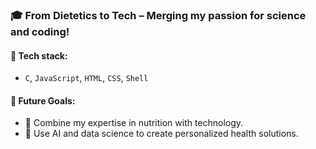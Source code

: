 ### 🎓 From Dietetics to Tech – Merging my passion for science and coding!

#### 🔧 Tech stack:
- `C`, `JavaScript`, `HTML`, `CSS`, `Shell`


#### 🌟 Future Goals:
- 🔬 Combine my expertise in nutrition with technology.  
- 🤖 Use AI and data science to create personalized health solutions.

<!--
![My GitHub stats](https://github-readme-stats.vercel.app/api?username=adzhl&show_icons=true&theme=transparent&hide_rank=true)
-->
